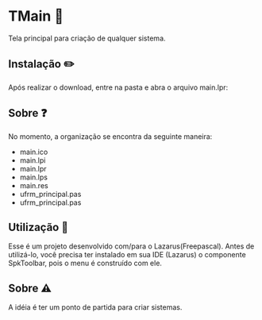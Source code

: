 # TMain 🔨
Tela principal para criação de qualquer sistema.

## Instalação ✏️
Após realizar o download, entre na pasta e abra o arquivo main.lpr:

## Sobre ❓
No momento, a organização se encontra da seguinte maneira:
- main.ico
- main.lpi
- main.lpr
- main.lps
- main.res
- ufrm_principal.pas
- ufrm_principal.pas

## Utilização 💬
Esse é um projeto desenvolvido com/para o Lazarus(Freepascal). Antes de utilizá-lo,
você precisa ter instalado em sua IDE (Lazarus) o componente SpkToolbar, pois o menu
é construído com ele.

## Sobre ⚠️
A idéia é ter um ponto de partida para criar sistemas.
